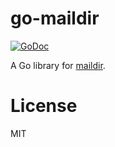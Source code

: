 # go-maildir

[![GoDoc](https://godoc.org/github.com/emersion/go-maildir?status.svg)](https://godoc.org/github.com/emersion/go-maildir)

A Go library for [maildir].

# License

MIT

[maildir]: https://cr.yp.to/proto/maildir.html
